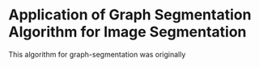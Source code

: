 # Application of Graph Segmentation Algorithm for Image Segmentation

This algorithm for graph-segmentation was originally 